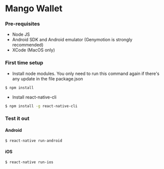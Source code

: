 # Mango Wallet

### Pre-requisites

  - Node JS
  - Android SDK and Android emulator (Genymotion is strongly recommended)
  - XCode (MacOS only)

### First time setup
  - Install node modules. You only need to run this command again if there's any update in the file package.json
```sh
$ npm install
```
  - Install react-native-cli
```sh
$ npm install -g react-native-cli
```

### Test it out
#### Android
```sh
$ react-native run-android
```

#### iOS
```sh
$ react-native run-ios
```
